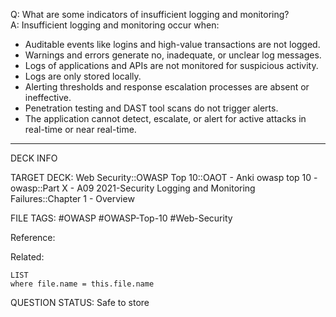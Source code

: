 Q: What are some indicators of insufficient logging and monitoring?  
A: Insufficient logging and monitoring occur when:  
- Auditable events like logins and high-value transactions are not logged.  
- Warnings and errors generate no, inadequate, or unclear log messages.  
- Logs of applications and APIs are not monitored for suspicious activity.  
- Logs are only stored locally.  
- Alerting thresholds and response escalation processes are absent or ineffective.  
- Penetration testing and DAST tool scans do not trigger alerts.  
- The application cannot detect, escalate, or alert for active attacks in real-time or near real-time.
<!--ID: 1697070647994-->

---

DECK INFO

TARGET DECK: Web Security::OWASP Top 10::OAOT - Anki owasp top 10 - owasp::Part X - A09 2021-Security Logging and Monitoring Failures::Chapter 1 - Overview

FILE TAGS: #OWASP #OWASP-Top-10 #Web-Security

Reference:

Related:

```dataview
LIST
where file.name = this.file.name
```

QUESTION STATUS: Safe to store